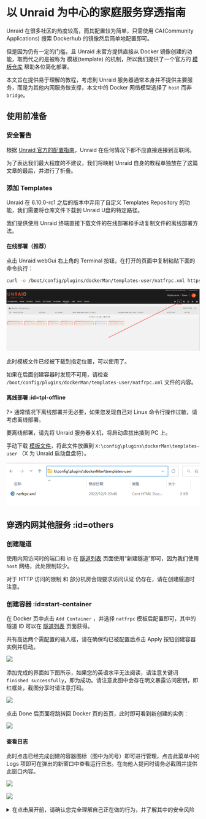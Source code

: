 # 以 Unraid 为中心的家庭服务穿透指南

Unraid 在很多社区的热度较高，而其配置较为简单，只需使用 CA(Community Applications) 搜索 Dockerhub 的镜像然后简单地配置即可。

但是因为仍有一定的门槛，且 Unraid 未官方提供直接从 Docker 镜像创建的功能，取而代之的是被称为 模板(template) 的机制，所以我们提供了一个官方的 [模板仓库](https://github.com/natfrp/unraid-docker-templates) 帮助各位简化部署。

本文旨在提供易于理解的教程，考虑到 Unraid 服务器通常本身并不提供主要服务，而是为其他内网服务做支撑，本文中的 Docker 网络模型选择了 `host` 而非 `bridge`。

## 使用前准备

### 安全警告

根据 [Unraid 官方的配置指南](https://wiki.unraid.net/index.php/Configuration_Tutorial#Security)，Unraid 在任何情况下都不应直接连接到互联网。

为了表达我们最大程度的不建议，我们将映射 Unraid 自身的教程单独放在了这篇文章的最后，并进行了折叠。

### 添加 Templates

Unraid 在 6.10.0-rc1 之后的版本中弃用了自定义 Templates Repository 的功能，我们需要将仓库文件下载到 Unraid U盘的特定路径。

我们提供使用 Unraid 终端直接下载文件的在线部署和手动复制文件的离线部署方法。

#### 在线部署（推荐）

点击 Unraid webGui 右上角的 Terminal 按钮，在打开的页面中复制粘贴下面的命令执行：

```bash
curl -o /boot/config/plugins/dockerMan/templates-user/natfrpc.xml https://nyat-static.globalslb.net/natfrp/misc/natfrpc.xml
```

![](_images/unraid-terminal-btn.png)

此时模板文件已经被下载到指定位置，可以使用了。

如果在后面创建容器时发现不可用，请检查 `/boot/config/plugins/dockerMan/templates-user/natfrpc.xml` 文件的内容。

#### 离线部署 :id=tpl-offline

?> 通常情况下离线部署并无必要，如果您发现自己对 Linux 命令行操作过敏，请考虑离线部署。

要离线部署，请先将 Unraid 服务器关机，将启动盘拔出插到 PC 上。

手动下载 [模板文件](https://nyat-static.globalslb.net/natfrp/misc/natfrpc.xml)，将此文件放置到 `X:\config\plugins\dockerMan\templates-user` （X 为 Unraid 启动盘盘符）。

![](_images/unraid-usbstick-tpl.png)

## 穿透内网其他服务 :id=others

### 创建隧道

使用内网访问时的端口和 ip 在 [隧道列表](https://www.natfrp.com/tunnel/) 页面使用“新建隧道”即可，因为我们使用 `host` 网络，此处限制较少。

对于 HTTP 访问的限制 和 部分机房合规要求访问认证 仍存在，请在创建隧道时注意。

### 创建容器 :id=start-container

 在 Docker 页中点击 `Add Container` ，并选择 `natfrpc` 模板后配置即可，其中的 隧道 ID 可以在 [隧道列表](https://www.natfrp.com/tunnel/) 页面获得。

 共有高达两个需配置的输入框，请在确保均已被配置后点击 Apply 按钮创建容器实例并启动。

 ![](_images/unraid-add-container.png)

 添加完成的界面如下图所示，如果您的英语水平无法阅读，请注意关键词 `finished successfully`，即为成功。请注意此图中会存在明文暴露访问密钥，即红框处，截图分享时请注意打码。

 ![](_images/unraid-add-done.png)

 点击 Done 后页面将跳转回 Docker 页的首页，此时即可看到新创建的实例：

 ![](_images/unraid-running-container.png)

#### 查看日志

 此时点击已经完成创建的容器图标（图中为问号）即可进行管理，点击此菜单中的 Logs 项即可在弹出的新窗口中查看运行日志。在向他人提问时请务必截图并提供此窗口内容。

 ![](_images/unraid-log-dropdown.png)

 ![](_images/unraid-log-window.png)

<details id='unraid-self'>
<summary>在点击展开前，请确认您完全理解自己正在做的行为，并了解其中的安全风险</summary>

## 穿透 Unraid web 控制台

!> 请在阅读前完全理解自己正在做的行为，并了解其中的安全风险

!> 下面所有的内容均为文档作者半梦半醒的呓语，操作会导致巨大的安全风险，您**不应**照做

### 设置隧道

因为我们的模板使用 `host` 网络模型，我们只需在创建隧道时将 本地 IP 设置为 `127.0.0.1`，本地端口 设置为 `80` 即可。

但请注意，不要选择一个不支持 HTTPS 的节点使用。

Unraid 不提供 HTTPS 控制台，因为我们的大部分节点均不允许使用 HTTP 访问，请将 自动 HTTPS 配置项设为 自动 或您使用的域名。

为了给 Unraid 提供保护，您**不得**将访问密码留空，且**必须**在此处填写一个足够强的长密码。

### 创建容器

参考上面的 [运行隧道](#start-container) 即可。

### 访问隧道

在运行隧道后，我们就可以在日志中得到访问地址了，此处以 `114.5.1.4:1919` 为例。

因为我们打开了访问认证（即设置了访问密码），您需要首先打开 `https://114.5.1.4:1919` 并在此页面进行登录。

在登录后，使用 `https://114.5.1.4:1919/Main` 即可访问您的控制台。

?> 因为 Unraid 控制台的自动跳转功能，使用 `https://114.5.1.4:1919/` 会被跳转到 `http://114.5.1.4:1919/Main` （没有 s）从而无法访问，所以请务必访问 `https://114.5.1.4:1919/Main`

</details>